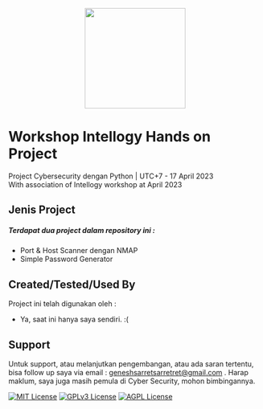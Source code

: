 <p align="center">
  <img width="200" src="https://i.ibb.co/XWSDBY3/intellogy-default.png"/>
</p>


# Workshop Intellogy Hands on Project

Project Cybersecurity dengan Python | UTC+7 - 17 April 2023<br>
With association of Intellogy workshop at April 2023


## Jenis Project
##### Terdapat dua project dalam repository ini :

- Port & Host Scanner dengan NMAP
- Simple Password Generator


## Created/Tested/Used By

Project ini telah digunakan oleh :

- Ya, saat ini hanya saya sendiri. :(


## Support

Untuk support, atau melanjutkan pengembangan, atau ada saran tertentu, bisa follow up saya via email : geneshsarretsarretret@gmail.com . Harap maklum, saya juga masih pemula di Cyber Security, mohon bimbingannya.

[![MIT License](https://img.shields.io/badge/License-MIT-green.svg)](https://choosealicense.com/licenses/mit/)
[![GPLv3 License](https://img.shields.io/badge/License-GPL%20v3-yellow.svg)](https://opensource.org/licenses/)
[![AGPL License](https://img.shields.io/badge/license-AGPL-blue.svg)](http://www.gnu.org/licenses/agpl-3.0)

